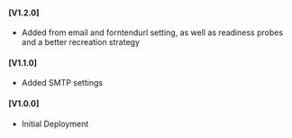 #### [V1.2.0]
* Added from email and forntendurl setting, as well as readiness probes and a better recreation strategy

#### [V1.1.0]
* Added SMTP settings

#### [V1.0.0]
* Initial Deployment